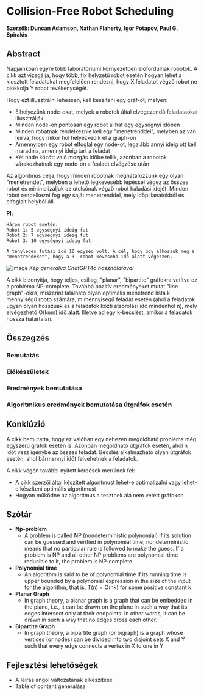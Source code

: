 # Collision-Free Robot Scheduling

**Szerzők: Duncan Adamson, Nathan Flaherty, Igor Potapov, Paul G. Spirakis** 

## Abstract

Napjainkban egyre több laboratóriumi környezetben előfordulnak robotok. A cikk azt vizsgálja, hogy több, fix helyzetű
robot esetén hogyan lehet a kiosztott feladatokat megfelelően rendezni, hogy X feladatot végző robot ne blokkolja Y robot tevékenységét.

Hogy ezt illusztrálni lehessen, kell készíteni egy gráf-ot, melyen:
- Elhelyezünk node-okat, melyek a robotok által elvégezendő feladataokat illusztrálják
- Minden node-on pontosan egy robot állhat egy egységnyi időben
- Minden robatnak rendelkeznie kell egy "menetrenddel", melyben az van leírva, hogy mikor hol helyezkedik el a graph-on
- Amennyiben egy robot elfoglal egy node-ot, legalább annyi ideig ott kell maradnia, amennyi ideig tart a feladat
- Két node között való mozgás időbe tellik, azonban a robotok várakozhatnak egy node-on a fealadt elvégzése után

Az algoritmus célja, hogy minden robotnak meghatározzunk egy olyan "menetrendet", melyben a lehető legkevesebb lépéssel végez az összes robot és minimalizáljuk az utolsónak végző robot haladási idejét.
Minden robot rendelkezni fog egy saját menetrenddel, mely időpillanatokból és elfoglalt helyből áll.

**Pl:**

```
Három robot esetén:
Robot 1: 5 egységnyi ideig fut
Robot 2: 7 egységnyi ideig fut
Robot 3: 10 egységnyi ideig fut

A tényleges futási idő 10 egység volt. A cél, hogy úgy alkossuk meg a "menetrendeket", hogy a 3. robot kevesebb idő alatt végezzen.
```

![image](https://github.com/user-attachments/assets/a55ae4e3-b284-43fe-8ce2-33059ee27dea)
*Kép generálva ChatGPT4o használatával*

A cikk bizonyítja, hogy teljes, csillag, "planar", "bipartite" gráfokra vetítve ez a probléma NP-complete.
Továbbá pozitív eredményeket mutat "line graph"-okra, miszerint található olyan optimális menetrend lista k mennyiségű robto számára,
m mennyiségű feladat esetén (ahol a feladatok ugyan olyan hosszúak és a feladatok közti átsorolási idő mindenhol n), mely
elvégezhető O(kmn) idő alatt. Illetve ad egy k-becslést, amikor a feladatok hossza határtalan.

## Összegzés

### Bemutatás

### Előkészületek

### Eredmények bemutatása

### Algoritmikus eredmények bemutatása útgráfok esetén

## Konklúzió

A cikk bemutatta, hogy ez valóban egy nehezen megoldható probléma még egyszerű gráfok esetén is.
Azonban megoldható útgráfok esetén, ahol n időt vesz igénybe az összes feladat. Becslés alkalmazható olyan
útgráfok esetén, ahol bármennyi időt felvehetnek a feladatok.

A cikk végén további nyitott kérdések merülnek fel:
- A cikk szerzői által készített algoritmust lehet-e optimalizálni vagy lehet-e készíteni optimális algoritmust
- Hogyan működne az algoritmus a tesztnek alá nem vetett gráfokon

## Szótár

- **Np-problem**
  - A problem is called NP (nondeterministic polynomial) if its solution can be guessed and verified in polynomial time; nondeterministic means that no particular rule is followed to make the guess. If a problem is NP and all other NP problems are polynomial-time reducible to it, the problem is NP-complete
- **Polynomial time**
  - An algorithm is said to be of polynomial time if its running time is upper bounded by a polynomial expression in the size of the input for the algorithm, that is, T(n) = O(nk) for some positive constant k
- **Planar Graph**
  - In graph theory, a planar graph is a graph that can be embedded in the plane, i.e., it can be drawn on the plane in such a way that its edges intersect only at their endpoints. In other words, it can be drawn in such a way that no edges cross each other.
- **Bipartite Graph**
  - In graph theory, a bipartite graph (or bigraph) is a graph whose vertices (or nodes) can be divided into two disjoint sets X and Y such that every edge connects a vertex in X to one in Y

## Fejlesztési lehetőségek
- A leírás angol változatának elkészítése
- Table of content generálása
